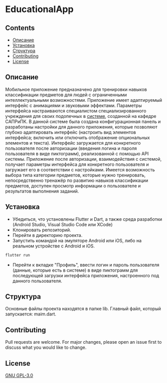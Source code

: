 # EducationalApp

## Contents
- [Описание](#Описание)
- [Установка](#Установка)
- [Структура](#Структура)
- [Contributing](#Contributing)
- [License](#License)

## Описание
Мобильное приложение предназначено для тренировки навыков классификации предметов для людей с ограниченными интеллектуальными возможностями. 
Приложение имеет адаптируемый интерфейс с анимациями и звуковыми эффектами.
Параметры интерфейса настраиваются специалистом специализированного учреждения для своих подопечных в [системе](https://ait2-vladislav001.amvera.io/), созданной на кафедре САПРиПК. В данной системе была создана конфигурационная панель и разработаны настройки для данного приложения, которые позволяют глубоко адаптировать интерфейс (настроить вид элементов интерфейса; включить или отключить отображение опциональных элементов и текста).
Интерфейс загружается для конкретного пользователя после авторизации (введения логина и пароля пользователя в виде пиктограмм), реализованной с помощью API системы.
Приложение после авторизации, взаимодействия с системой, получает параметры интерфейса для конкретного пользователя и загружает его в соответствии с настройками.
Имеется возможность выбора типа категории предметов, которые нужно тренировать, непосредственно тренажёр по развитию навыков классификации предметов, доступен просмотр информации о пользователе и результатов выполнения заданий.

## Установка

- Убедиться, что установлены Flutter и Dart, а также среда разработки (Android Studio, Visual Studio Code или XCode)
- Клонировать репозиторий.
- Перейти в директорию проекта.
- Запустить командой на эмуляторе Android или iOS, либо на реальном устройстве с Android и iOS.
```bash
flutter run
```
- Перейти к вкладке "Профиль", ввести логин и пароль пользователя (данные, которые есть в системе) в виде пиктограмм для последующей загрузки интерфейса приложения, настроенного под данного пользователя.


## Структура

Основные файлы проекта находятся в папке lib. Главный файл, который запускается: maim.dart.

## Contributing

Pull requests are welcome. For major changes, please open an issue first
to discuss what you would like to change.

## License
[GNU GPL-3.0](https://choosealicense.com/licenses/gpl-3.0/)

